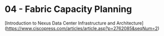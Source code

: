 # 04 - Fabric Capacity Planning

[Introduction to Nexus Data Center Infrastructure and Architecture] (https://www.ciscopress.com/articles/article.asp?p=2762085&seqNum=2)